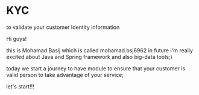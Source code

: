 # KYC
to validate your customer Identity information

Hi guys!

this is Mohamad Basij which is called mohamad.bsj6962 in future
i'm really excited about Java and Spring framework and also big-data tools;)

today we start a journey to have module to ensure that your customer is valid person to take advantage of your service;

let's start!!!

